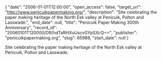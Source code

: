 {
  "date": "2006-01-01T12:00:00", 
  "open_access": false, 
  "target_url": "http://www.penicuikpapermaking.org/", 
  "description": "Site celebrating the paper making heritage of the North Esk valley at Penicuik, Polton and Lasswade.", 
  "end_date": null, 
  "title": "Penicuik Paper Making 300th Anniversary", 
  "record_id": "20060101T120000/DR/hdTaRHXuUscvGYpSXcQ==", 
  "publisher": "penicuikpapermaking.org", 
  "slug": 65988, 
  "start_date": null
}

Site celebrating the paper making heritage of the North Esk valley at Penicuik, Polton and Lasswade.
